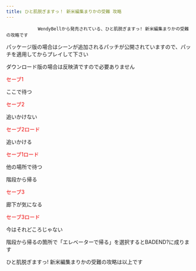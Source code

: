 ```yaml
---
title: ひと肌脱ぎますっ！ 新米編集まりかの受難 攻略
---
```


                WendyBellから発売されている、ひと肌脱ぎますっ! 新米編集まりかの受難の攻略です

パッケージ版の場合はシーンが追加されるパッチが公開されていますので、パッチを適用してからプレイして下さい

ダウンロード版の場合は反映済ですので必要ありません



<font color="#ee0000">セーブ1</font>

ここで待つ

<font color="#ee0000">セーブ2</font>

追いかけない



<font color="#ee0000">セーブ2ロード</font>

追いかける



<font color="#ee0000">セーブ1ロード</font>

他の場所で待つ

階段から帰る

<font color="#ee0000">セーブ3</font>

廊下が気になる



<font color="#ee0000">セーブ3ロード</font>

今はそれどころじゃない



階段から帰るの箇所で「エレベーターで帰る」を選択するとBADEND?に成ります



ひと肌脱ぎますっ! 新米編集まりかの受難の攻略は以上です


              
